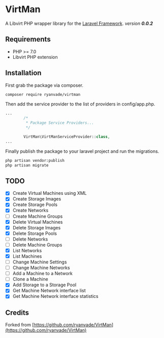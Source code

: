 # VirtMan
A Libvirt PHP wrapper library for the [Laravel Framework](https://laravel.com/).
_version **0.0.2**_
## Requirements
* PHP >= 7.0
* Libvirt PHP extension

## Installation
First grab the package via composer.
```bash
composer require ryanvade/virtman
```
Then add the service provider to the list of providers in config/app.php.
```php
...
        /*
         * Package Service Providers...
         */

        VirtMan\VirtManServiceProvider::class,
...
```
Finally publish the package to your laravel project and run the migrations.
```bash
php artisan vendor:publish
php artisan migrate
```

## TODO
- [x] Create Virtual Machines using XML
- [x] Create Storage Images
- [x] Create Storage Pools
- [x] Create Networks
- [ ] Create Machine Groups
- [x] Delete Virtual Machines
- [x] Delete Storage Images
- [x] Delete Storage Pools
- [ ] Delete Networks
- [ ] Delete Machine Groups
- [x] List Networks
- [x] List Machines
- [ ] Change Machine Settings
- [ ] Change Machine Networks
- [ ] Add a Machine to a Network
- [ ] Clone a Machine
- [X] Add Storage to a Storage Pool
- [X] Get Machine Network interface list
- [X] Get Machine Network interface statistics

## Credits

Forked from [https://github.com/ryanvade/VirtMan](https://github.com/ryanvade/VirtMan)

